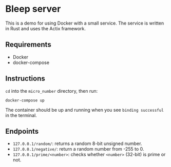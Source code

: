 # Bleep server

This is a demo for using Docker with a small service. The service is written in Rust and uses the Actix framework.

## Requirements
* Docker
* docker-compose

## Instructions
`cd` into the `micro_number` directory, then run:
```shell
docker-compose up
```
The container should be up and running when you see `binding successful` in the terminal.

## Endpoints
* `127.0.0.1/random/`: returns a random 8-bit unsigned number.
* `127.0.0.1/negative/`: return a random number from -255 to 0.
* `127.0.0.1/prime/<number>`: checks whether `<number>` (32-bit) is prime or not. 